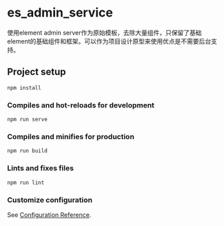 # es_admin_service
使用element admin server作为原始模板，去除大量组件，只保留了基础element的基础组件和框架。可以作为项目设计原型来使用优点是不需要后台支持。

## Project setup
```
npm install
```

### Compiles and hot-reloads for development
```
npm run serve
```

### Compiles and minifies for production
```
npm run build
```

### Lints and fixes files
```
npm run lint
```

### Customize configuration
See [Configuration Reference](https://cli.vuejs.org/config/).
